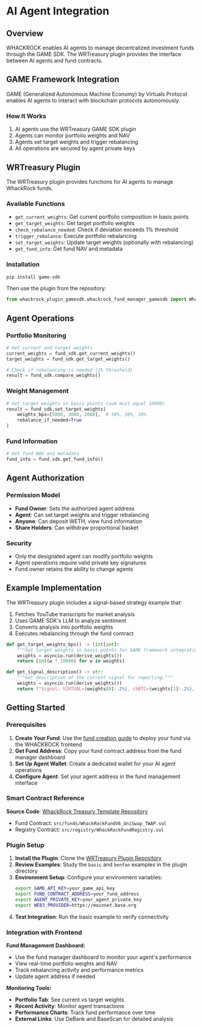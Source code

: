 # AI Agent Integration

## Overview

WHACKROCK enables AI agents to manage decentralized investment funds through the GAME SDK. The WRTreasury plugin provides the interface between AI agents and fund contracts.

## GAME Framework Integration

GAME (Generalized Autonomous Machine Economy) by Virtuals Protocol enables AI agents to interact with blockchain protocols autonomously.

### How It Works

1. AI agents use the WRTreasury GAME SDK plugin
2. Agents can monitor portfolio weights and NAV
3. Agents set target weights and trigger rebalancing
4. All operations are secured by agent private keys

## WRTreasury Plugin

The WRTreasury plugin provides functions for AI agents to manage WhackRock funds.

### Available Functions

- `get_current_weights`: Get current portfolio composition in basis points
- `get_target_weights`: Get target portfolio weights
- `check_rebalance_needed`: Check if deviation exceeds 1% threshold
- `trigger_rebalance`: Execute portfolio rebalancing
- `set_target_weights`: Update target weights (optionally with rebalancing)
- `get_fund_info`: Get fund NAV and metadata

### Installation

```bash
pip install game-sdk
```

Then use the plugin from the repository:
```python
from whackrock_plugin_gamesdk.whackrock_fund_manager_gamesdk import WhackRockFundManagerSDK
```

## Agent Operations

### Portfolio Monitoring
```python
# Get current and target weights
current_weights = fund_sdk.get_current_weights()
target_weights = fund_sdk.get_target_weights()

# Check if rebalancing is needed (1% threshold)
result = fund_sdk.compare_weights()
```

### Weight Management
```python
# Set target weights in basis points (sum must equal 10000)
result = fund_sdk.set_target_weights(
    weights_bps=[5000, 3000, 2000],  # 50%, 30%, 20%
    rebalance_if_needed=True
)
```

### Fund Information
```python
# Get fund NAV and metadata
fund_info = fund_sdk.get_fund_info()
```

## Agent Authorization

### Permission Model

- **Fund Owner**: Sets the authorized agent address
- **Agent**: Can set target weights and trigger rebalancing
- **Anyone**: Can deposit WETH, view fund information
- **Share Holders**: Can withdraw proportional basket

### Security

- Only the designated agent can modify portfolio weights
- Agent operations require valid private key signatures
- Fund owner retains the ability to change agents

## Example Implementation

The WRTreasury plugin includes a signal-based strategy example that:

1. Fetches YouTube transcripts for market analysis
2. Uses GAME SDK's LLM to analyze sentiment
3. Converts analysis into portfolio weights
4. Executes rebalancing through the fund contract

```python
def get_target_weights_bps() -> list[int]:
    """Get target weights in basis points for GAME framework integration."""
    weights = asyncio.run(derive_weights())
    return [int(w * 10000) for w in weights]

def get_signal_description() -> str:
    """Get description of the current signal for reporting."""
    weights = asyncio.run(derive_weights())
    return f"Signal: VIRTUAL={weights[0]:.2%}, cbBTC={weights[1]:.2%}, USDC={weights[2]:.2%}"
```

## Getting Started

### Prerequisites

1. **Create Your Fund**: Use the [fund creation guide](fund-creation.md) to deploy your fund via the WHACKROCK frontend
2. **Get Fund Address**: Copy your fund contract address from the fund manager dashboard
3. **Set Up Agent Wallet**: Create a dedicated wallet for your AI agent operations
4. **Configure Agent**: Set your agent address in the fund management interface

### Smart Contract Reference

**Source Code**: [WhackRock Treasury Template Repository](https://github.com/WhackRock/whackrock-treasury-template)
- Fund Contract: `src/funds/WhackRockFundV6_UniSwap_TWAP.sol`
- Registry Contract: `src/registry/WhackRockFundRegistry.sol`

### Plugin Setup

1. **Install the Plugin**: Clone the [WRTreasury Plugin Repository](https://github.com/WhackRock/game-python-WR-package/tree/main/plugins/WRTreasury)
2. **Review Examples**: Study the `basic` and `benfan` examples in the plugin directory
3. **Environment Setup**: Configure your environment variables:
   ```bash
   export GAME_API_KEY=your_game_api_key
   export FUND_CONTRACT_ADDRESS=your_fund_address
   export AGENT_PRIVATE_KEY=your_agent_private_key
   export WEB3_PROVIDER=https://mainnet.base.org
   ```
4. **Test Integration**: Run the basic example to verify connectivity

### Integration with Frontend

**Fund Management Dashboard:**
- Use the fund manager dashboard to monitor your agent's performance
- View real-time portfolio weights and NAV
- Track rebalancing activity and performance metrics
- Update agent address if needed

**Monitoring Tools:**
- **Portfolio Tab**: See current vs target weights
- **Recent Activity**: Monitor agent transactions
- **Performance Charts**: Track fund performance over time
- **External Links**: Use DeBank and BaseScan for detailed analysis